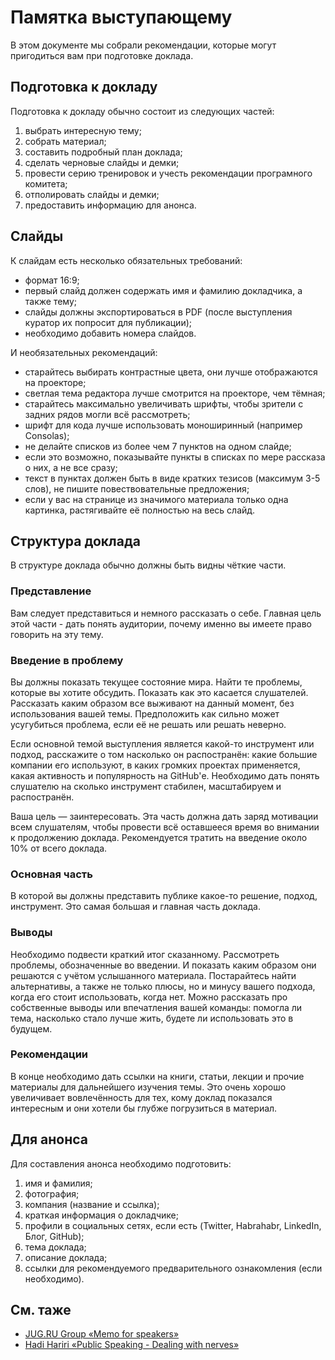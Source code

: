 # Памятка выступающему

В этом документе мы собрали рекомендации, которые могут пригодиться вам при подготовке доклада.

## Подготовка к докладу

Подготовка к докладу обычно состоит из следующих частей:

1. выбрать интересную тему;
1. собрать материал;
1. составить подробный план доклада;
1. сделать черновые слайды и демки;
1. провести серию тренировок и учесть рекомендации програмного комитета;
1. отполировать слайды и демки;
1. предоставить информацию для анонса.

## Слайды

К слайдам есть несколько обязательных требований:

- формат 16:9;
- первый слайд должен содержать имя и фамилию докладчика, а также тему;
- слайды должны экспортироваться в PDF (после выступления куратор их попросит для публикации);
- необходимо добавить номера слайдов.

И необязательных рекомендаций:

- старайтесь выбирать контрастные цвета, они лучше отображаются на проекторе;
- светлая тема редактора лучше смотрится на проекторе, чем тёмная;
- старайтесь максимально увеличивать шрифты, чтобы зрители с задних рядов могли всё рассмотреть;
- шрифт для кода лучше использовать моноширинный (например Consolas);
- не делайте списков из более чем 7 пунктов на одном слайде;
- если это возможно, показывайте пункты в списках по мере рассказа о них, а не все сразу;
- текст в пунктах должен быть в виде кратких тезисов (максимум 3-5 слов), не пишите повествовательные предложения;
- если у вас на странице из значимого материала только одна картинка, растягивайте её полностью на весь слайд.

## Структура доклада

В структуре доклада обычно должны быть видны чёткие части.

### Представление

Вам следует представиться и немного рассказать о себе. Главная цель этой части - дать понять аудитории, почему именно вы имеете право говорить на эту тему.

### Введение в проблему

Вы должны показать текущее состояние мира. Найти те проблемы, которые вы хотите обсудить. Показать как это касается слушателей. Рассказать каким образом все выживают на данный момент, без использования вашей темы. Предположить как сильно может усугубиться проблема, если её не решать или решать неверно.

Если основной темой выступления является какой-то инструмент или подход, расскажите о том насколько он распостранён: какие большие компании его используют, в каких громких проектах применяется, какая активность и популярность на GitHub'е. Необходимо дать понять слушателю на сколько инструмент стабилен, масштабируем и распостранён.

Ваша цель — заинтересовать. Эта часть должна дать заряд мотивации всем слушателям, чтобы провести всё оставшееся время во внимании к продолжению доклада. Рекомендуется тратить на введение около 10% от всего доклада.

### Основная часть

В которой вы должны представить публике какое-то решение, подход, инструмент. Это самая большая и главная часть доклада.

### Выводы

Необходимо подвести краткий итог сказанному. Рассмотреть проблемы, обозначенные во введении. И показать каким образом они решаются с учётом услышанного материала. Постарайтесь найти альтернативы, а также не только плюсы, но и минусу вашего подхода, когда его стоит использовать, когда нет. Можно рассказать про собственные выводы или впечатления вашей команды: помогла ли тема, насколько стало лучше жить, будете ли использовать это в будущем.

### Рекомендации

В конце необходимо дать ссылки на книги, статьи, лекции и прочие материалы для дальнейшего изучения темы. Это очень хорошо увеличивает вовлечённость для тех, кому доклад показался интересным и они хотели бы глубже погрузиться в материал.

## Для анонса

Для составления анонса необходимо подготовить:

1. имя и фамилия;
1. фотография;
1. компания (название и ссылка);
1. краткая информация о докладчике;
1. профили в социальных сетях, если есть (Twitter, Habrahabr, LinkedIn, Блог, GitHub);
1. тема доклада;
1. описание доклада;
1. ссылки для рекомендуемого предварительного ознакомления (если необходимо).

## См. таже

- [JUG.RU Group «Memo for speakers»](https://wiki.jugru.org/pages/viewpage.action?pageId=95977515)
- [Hadi Hariri «Public Speaking - Dealing with nerves»](https://hadihariri.com/2018/08/15/public-speaking-dealing-with-nerves/)
